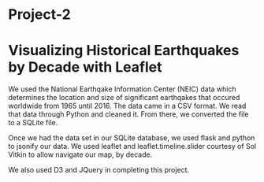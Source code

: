 # Project-2
# Visualizing Historical Earthquakes by Decade with Leaflet

We used the National Earthqake Information Center (NEIC) data which determines the location and size of significant earthqakes that occured worldwide from 1965 until 2016. The data came in a CSV format. We read that data through Python and cleaned it. From there, we converted the file to a SQLite file. 

Once we had the data set in our SQLite database, we used flask and python to jsonify our data. We used leaflet and leaflet.timeline.slider courtesy of Sol Vitkin to allow navigate our map, by decade. 

We also used D3 and JQuery in completing this project. 
